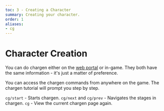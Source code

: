 ```yaml
---
toc: 3 - Creating a Character
summary: Creating your character.
order: 1
aliases:
- cg
---
```

# Character Creation

You can do chargen either on the [web portal](/help/web_portal) or in-game.  They both have the same information - it's just a matter of preference.
 
You can access the chargen commands from anywhere on the game.  The chargen tutorial will prompt you step by step.

`cg/start` - Starts chargen.
`cg/next` and `cg/prev` - Navigates the stages in chargen.
`cg` - View the current chargen page again.
